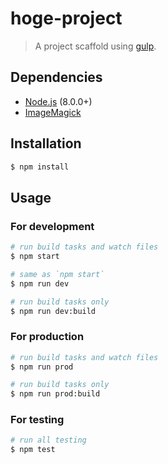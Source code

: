 # hoge-project

> A project scaffold using [gulp](http://gulpjs.com/).

## Dependencies

+ [Node.js](https://nodejs.org/) (8.0.0+)
+ [ImageMagick](http://www.imagemagick.org/)

## Installation

```sh
$ npm install
```

## Usage

### For development

```sh
# run build tasks and watch files
$ npm start

# same as `npm start`
$ npm run dev

# run build tasks only
$ npm run dev:build
```

### For production

```sh
# run build tasks and watch files
$ npm run prod

# run build tasks only
$ npm run prod:build
```

### For testing

```sh
# run all testing
$ npm test
```
